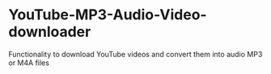 # YouTube-MP3-Audio-Video-downloader
Functionality to download YouTube videos and convert them into audio MP3 or M4A files
